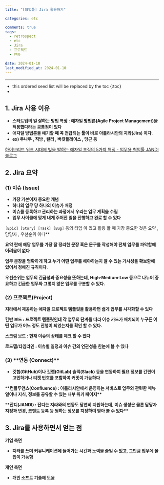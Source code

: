 ```yaml
---
title: "[협업툴] Jira 활용하기"

categories: etc

comments: true
tags:
  - retrospect
  - etc
  - Jira
  - 프로젝트
  - 연동

date: 2024-01-10
last_modified_at: 2024-01-10
---
```


---

<!-- prettier-ignore -->
* this ordered seed list will be replaced by the toc 
{:toc}
*

## 1. Jira 사용 이유

- **스타트업의 일 잘하는 방법 특징 : 애자일 방법론(Agile Project Management)을 적용했다라는 공통점이 있다**
- **애자일 방법론을 얘기할 때 꼭 언급되는 툴이 바로 아틀라시안의 지라(Jira) 이다.**
- **ex) 두나무 , 직방 , 컬리 , 버킷플레이스 , 당근 등**

[하이브리드 워크 시대에 빛을 발하는 애자일 조직의 5가지 특징 - 업무용 협업툴 JANDI 블로그](https://blog.jandi.com/ko/2022/02/11/strategic_collaboration/)

## 2. Jira 요약

### (1) 이슈 (Issue)

- **가장 기본이자 중요한 개념**
- **하나의 업무 당 하나의 이슈가 배정**
- **이슈를 등록하고 관리하는 과정에서 우리는 업무 계획을 수립**
- **업무 사이클에 맞게 내게 주어진 일을 진행하고 완료 할 수 있다**

`[Epic] [Story] [Task] [Bug]` 등의 타입 이 있고 활용 할 때 가장 중요한 것은 요약 , 담당자 , 우선순위 이다\*\*

**요약 란에 해당 업무를 가장 잘 정리한 문장 혹은 문구를 작성해야 전체 업무를 파악함에 어려움이 없다**

**업무 분장을 명확하게 하고 누가 어떤 업무를 해야하는지 알 수 있는 가시성을 확보함에 있어서 정해진 규칙이다.**

**우선순위는 업무의 긴급성과 중요성을 뜻하는데, High·Medium·Low 등으로 나누어 중요하고 긴급한 업무와 그렇지 않은 업무를 구분할 수 있다.**

### **(2) 프로젝트(Project)**

**지라에서 제공하는 애자일 프로젝트 템플릿을 활용하면 쉽게 업무를 시각화할 수 있다**

**칸반 보드 : 프로젝트 템플릿인데 각 업무의 단계를 따라 이슈 카드가 배치되어 누구든 어떤 업무가 어느 정도 진행이 되었는지를 확인 할 수 있다.**

**스크럼 보드 : 현재 이슈의 상태를 체크 할 수 있다**

**로드맵/타임라인 : 이슈별 일정과 이슈 간의 연관성을 한눈에 볼 수 있다**

### (3) \***\*연동 (Connect)\*\***

- **깃헙(GitHub)이나 깃랩(GitLab) 슬랙(Slack) 등을 연동하여 필요 정보를 간편이 고민하거나 티켓 번호를 포함하여 커밋이 가능하다**

\***\*컨플루언스(Confluence) : 아틀라시안에서 운영하는 서비스로 업무와 관련한 매뉴얼이나 지식, 정보를 공유할 수 있는 내부 위키 페이지\*\***

\***\*잔디(JANDI) : 잔디는 지라와의 연동도 당연히 지원하는데, 이슈 생성은 물론 담당자 지정과 변경, 코멘트 등록 등 원하는 정보를 지정하여 받아 볼 수 있다\*\***

## **3. Jira를 사용하면서 얻는 점**

**기업 측면**

- **지라를 쓰며 커뮤니케이션에 들어가는 시간과 노력을 줄일 수 있고, 그만큼 업무에 몰입이 가능함**

**개인 측면**

- **개인 소프트 기술에 도움**
